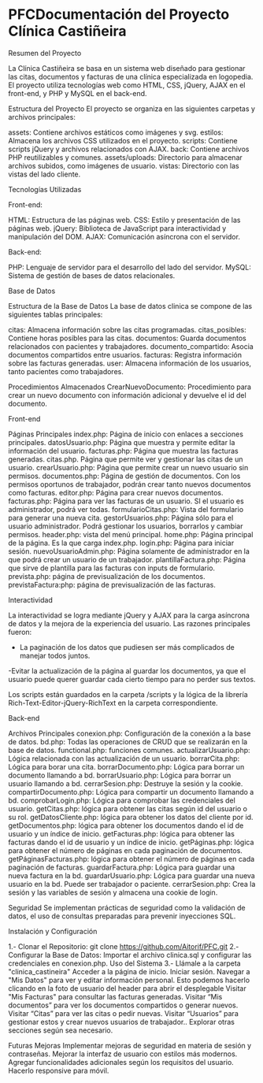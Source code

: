 # PFCDocumentación del Proyecto Clínica Castiñeira

Resumen del Proyecto

La Clínica Castiñeira se basa en un sistema web diseñado para gestionar las citas, documentos y facturas de una clínica especializada en logopedia. El proyecto utiliza tecnologías web como HTML, CSS, jQuery, AJAX en el front-end, y PHP y MySQL en el back-end.

Estructura del Proyecto
El proyecto se organiza en las siguientes carpetas y archivos principales:

assets: Contiene archivos estáticos como imágenes y svg.
estilos: Almacena los archivos CSS utilizados en el proyecto.
scripts: Contiene scripts jQuery y archivos relacionados con AJAX.
back: Contiene archivos PHP reutilizables y comunes.
assets/uploads: Directorio para almacenar archivos subidos, como imágenes de usuario.
vistas: Directorio con las vistas del lado cliente.

Tecnologías Utilizadas

Front-end:

HTML: Estructura de las páginas web.
CSS: Estilo y presentación de las páginas web.
jQuery: Biblioteca de JavaScript para interactividad y manipulación del DOM.
AJAX: Comunicación asíncrona con el servidor.

Back-end:

PHP: Lenguaje de servidor para el desarrollo del lado del servidor.
MySQL: Sistema de gestión de bases de datos relacionales.

Base de Datos

Estructura de la Base de Datos
La base de datos clinica se compone de las siguientes tablas principales:

citas: Almacena información sobre las citas programadas.
citas_posibles: Contiene horas posibles para las citas.
documentos: Guarda documentos relacionados con pacientes y trabajadores.
documento_compartido: Asocia documentos compartidos entre usuarios.
facturas: Registra información sobre las facturas generadas.
user: Almacena información de los usuarios, tanto pacientes como trabajadores.

Procedimientos Almacenados
CrearNuevoDocumento: Procedimiento para crear un nuevo documento con información adicional y devuelve el id del documento.



Front-end

Páginas Principales
index.php: Página de inicio con enlaces a secciones principales.
datosUsuario.php: Página que muestra y permite editar la información del usuario.
facturas.php: Página que muestra las facturas generadas.
citas.php. Página que permite ver y gestionar las citas de un usuario.
crearUsuario.php: Página que permite crear un nuevo usuario sin permisos.
documentos.php: Página de gestión de documentos. Con los permisos oportunos de trabajador, podrán crear tanto nuevos documentos como facturas.
editor.php: Página para crear nuevos documentos.
facturas.php: Página para ver las facturas de un usuario. SI el usuario es administrador, podrá ver todas.
formularioCitas.php: Vista del formulario para generar una nueva cita.
gestorUsuarios.php: Página sólo para el usuario administrador. Podrá gestionar los usuarios, borrarlos y cambiar permisos.
header.php: vista del menú principal.
home.php: Página principal de la página. Es la que carga index.php.
login.php: Página para iniciar sesión.
nuevoUsuarioAdmin.php: Página solamente de administrador en la que podrá crear un usuario de un trabajador.
plantillaFactura.php: Página que sirve de plantilla para las facturas con inputs de formulario.
prevista.php: página de previsualización de los documentos.
previstaFactura:php: página de previsualización de las facturas.


Interactividad

La interactividad se logra mediante jQuery y AJAX para la carga asíncrona de datos y la mejora de la experiencia del usuario. Las razones principales fueron:

- La paginación de los datos que pudiesen ser más complicados de manejar todos juntos.

-Evitar la actualización de la página al guardar los documentos, ya que el usuario puede querer guardar cada cierto tiempo para no perder sus textos.

Los scripts están guardados en la carpeta /scripts y la lógica de la librería Rich-Text-Editor-jQuery-RichText en la carpeta correspondiente.

Back-end

Archivos Principales
conexion.php: Configuración de la conexión a la base de datos.
bd.php: Todas las operaciones de CRUD que se realizarán en la base de datos.
functional.php: funciones comunes.
actualizarUsuario.php: Lógica relacionada con las actualización de un usuario.
borrarCita.php: Lógica para borar una cita.
borrarDocumento.php: Lógica para borrar un documento llamando a bd.
borrarUsuario.php: Lógica para borrar un usuario llamando a bd.
cerrarSesion.php: Destruye la sesión y la cookie.
compartirDocumento.php: Lógica para compartir un documento llamando a bd.
comprobarLogin.php: Lógica para comprobar las credenciales del usuario.
getCitas.php: lógica para obtener las citas según id del usuario o su rol.
getDatosCliente.php: lógica para obtener los datos del cliente por id.
getDocumentos.php: lógica para obtener los documentos dando el id de usuario y un índice de inicio.
getFacturas.php:  lógica para obtener las facturas dando el id de usuario y un índice de inicio.
getPáginas.php: lógica para obtener el número de páginas en cada paginación de documentos.
getPáginasFacturas.php: lógica para obtener el número de páginas en cada paginación de facturas.
guardarFactura.php: Lógica para guardar una nueva factura en la bd.
guardarUsuario.php: Lógica para guardar una nueva usuario en la bd. Puede ser trabajador o paciente.
cerrarSesion.php: Crea la sesión y las variables de sesión y almacena una cookie de login.



Seguridad
Se implementan prácticas de seguridad como la validación de datos, el uso de consultas preparadas para prevenir inyecciones SQL.

Instalación y Configuración

1.- Clonar el Repositorio: git clone https://github.com/Aitorif/PFC.git
2.- Configurar la Base de Datos: Importar el archivo clinica.sql y configurar las credenciales en conexion.php.
Uso del Sistema
3.- Llámale a la carpeta "clinica_castineira"
Acceder a la página de inicio.
Iniciar sesión.
Navegar a "Mis Datos" para ver y editar información personal. Esto podemos hacerlo clicando en la foto de usuario del header para abrir el desplegable
Visitar "Mis Facturas" para consultar las facturas generadas.
Visitar “Mis documentos” para ver los documentos compartidos o generar nuevos.
Visitar “Citas” para ver las citas o pedir nuevas.
Visitar “Usuarios” para gestionar estos y crear nuevos usuarios de trabajador..
Explorar otras secciones según sea necesario.

Futuras Mejoras
Implementar mejoras de seguridad en materia de sesión y contraseñas.
Mejorar la interfaz de usuario con estilos más modernos.
Agregar funcionalidades adicionales según los requisitos del usuario.
Hacerlo responsive para móvil.
